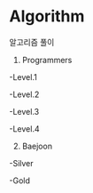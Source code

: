 # Algorithm
알고리즘 풀이
1. Programmers

  -Level.1
  
  -Level.2
  
  -Level.3
  
  -Level.4
  
2. Baejoon

  -Silver
  
  -Gold
